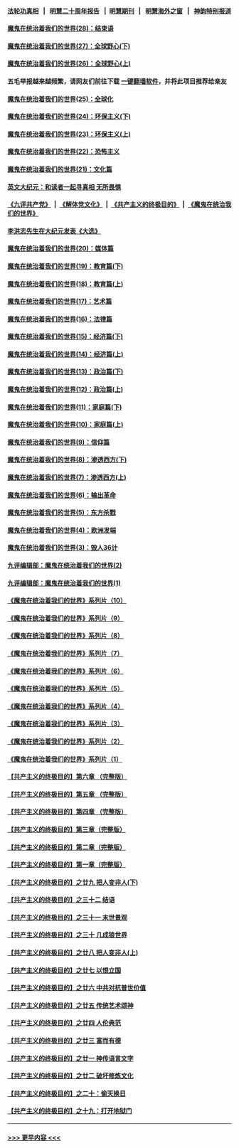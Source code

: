 #### [法轮功真相](https://github.com/gfw-breaker/truth/blob/master/README.md?t=0) &nbsp;&nbsp;|&nbsp;&nbsp; [明慧二十周年报告](https://github.com/gfw-breaker/mh-reports/blob/master/README.md?t=0) &nbsp;&nbsp;|&nbsp;&nbsp;[明慧期刊](https://github.com/gfw-breaker/mh-qikan) &nbsp;&nbsp;|&nbsp;&nbsp; [明慧海外之窗](https://github.com/gfw-breaker/mh-news/blob/master/README.md?t=0) &nbsp;&nbsp;|&nbsp;&nbsp; [神韵特别报道](https://github.com/gfw-breaker/mh-news/blob/master/shenyun.md?t=0)
#### [魔鬼在统治着我们的世界(28)：结束语](../pages/nsc422/n10936246.md?t=06210602) 
#### [魔鬼在统治着我们的世界(27)：全球野心(下)](../pages/nsc422/n10928319.md?t=06210602) 
#### [魔鬼在统治着我们的世界(26)：全球野心(上)](../pages/nsc422/n10900318.md?t=06210602) 
#### 五毛举报越来越频繁，请网友们前往下载 [一键翻墙软件](https://github.com/gfw-breaker/ssr-accounts)，并将此项目推荐给亲友
#### [魔鬼在统治着我们的世界(25)：全球化](../pages/nsc422/n10788205.md?t=06210602) 
#### [魔鬼在统治着我们的世界(24)：环保主义(下)](../pages/nsc422/n10695307.md?t=06210602) 
#### [魔鬼在统治着我们的世界(23)：环保主义(上)](../pages/nsc422/n10688613.md?t=06210602) 
#### [魔鬼在统治着我们的世界(22)：恐怖主义](../pages/nsc422/n10614727.md?t=06210602) 
#### [魔鬼在统治着我们的世界(21)：文化篇](../pages/nsc422/n10597706.md?t=06210602) 
#### [英文大纪元：和读者一起寻真相 无所畏惧](../pages/nsc422/n12542027.md?t=06210602) 
#### [《九评共产党》](https://github.com/begood0513/9ping.md/blob/master/README.md) &nbsp;|&nbsp; [《解体党文化》](../../../../jtdwh.md/blob/master/README.md)  &nbsp;|&nbsp; [《共产主义的终极目的》](../../../../gczydzjmd.md/blob/master/README.md) &nbsp;|&nbsp; [《魔鬼在统治我们的世界》](../../../../mgztzwmdsj.md/blob/master/README.md) 
#### [李洪志先生在大纪元发表《大选》](../pages/nsc422/n12534746.md?t=06210602) 
#### [魔鬼在统治着我们的世界(20)：媒体篇](../pages/nsc422/n10586579.md?t=06210602) 
#### [魔鬼在统治着我们的世界(19)：教育篇(下)](../pages/nsc422/n10564808.md?t=06210602) 
#### [魔鬼在统治着我们的世界(18)：教育篇(上)](../pages/nsc422/n10526970.md?t=06210602) 
#### [魔鬼在统治着我们的世界(17)：艺术篇](../pages/nsc422/n10499093.md?t=06210602) 
#### [魔鬼在统治着我们的世界(16)：法律篇](../pages/nsc422/n10485969.md?t=06210602) 
#### [魔鬼在统治着我们的世界(15)：经济篇(下)](../pages/nsc422/n10469975.md?t=06210602) 
#### [魔鬼在统治着我们的世界(14)：经济篇(上)](../pages/nsc422/n10457370.md?t=06210602) 
#### [魔鬼在统治着我们的世界(13)：政治篇(下)](../pages/nsc422/n10448270.md?t=06210602) 
#### [魔鬼在统治着我们的世界(12)：政治篇(上)](../pages/nsc422/n10444576.md?t=06210602) 
#### [魔鬼在统治着我们的世界(11)：家庭篇(下)](../pages/nsc422/n10440961.md?t=06210602) 
#### [魔鬼在统治着我们的世界(10)：家庭篇(上)](../pages/nsc422/n10435448.md?t=06210602) 
#### [魔鬼在统治着我们的世界(9)：信仰篇](../pages/nsc422/n10432159.md?t=06210602) 
#### [魔鬼在统治着我们的世界(8)：渗透西方(下)](../pages/nsc422/n10429603.md?t=06210602) 
#### [魔鬼在统治着我们的世界(7)：渗透西方(上)](../pages/nsc422/n10426013.md?t=06210602) 
#### [魔鬼在统治着我们的世界(6)：输出革命](../pages/nsc422/n10421536.md?t=06210602) 
#### [魔鬼在统治着我们的世界(5)：东方杀戮](../pages/nsc422/n10417707.md?t=06210602) 
#### [魔鬼在统治着我们的世界(4)：欧洲发端](../pages/nsc422/n10414890.md?t=06210602) 
#### [魔鬼在统治着我们的世界(3)：毁人36计](../pages/nsc422/n10411583.md?t=06210602) 
#### [九评编辑部：魔鬼在统治着我们的世界(2)](../pages/nsc422/n10410036.md?t=06210602) 
#### [九评编辑部：魔鬼在统治着我们的世界(1)](../pages/nsc422/n10406825.md?t=06210602) 
#### [《魔鬼在统治着我们的世界》系列片（10）](../pages/nsc422/n12292670.md?t=06210602) 
#### [《魔鬼在统治着我们的世界》系列片（9）](../pages/nsc422/n12290859.md?t=06210602) 
#### [《魔鬼在统治着我们的世界》系列片（8）](../pages/nsc422/n12287445.md?t=06210602) 
#### [《魔鬼在统治着我们的世界》系列片（7）](../pages/nsc422/n12283425.md?t=06210602) 
#### [《魔鬼在统治着我们的世界》系列片（6）](../pages/nsc422/n12282314.md?t=06210602) 
#### [《魔鬼在统治着我们的世界》系列片（5）](../pages/nsc422/n12281419.md?t=06210602) 
#### [《魔鬼在统治着我们的世界》系列片（4）](../pages/nsc422/n12274024.md?t=06210602) 
#### [《魔鬼在统治着我们的世界》系列片（3）](../pages/nsc422/n12271322.md?t=06210602) 
#### [《魔鬼在统治着我们的世界》系列片（2）](../pages/nsc422/n12269049.md?t=06210602) 
#### [《魔鬼在统治着我们的世界》系列片（1）](../pages/nsc422/n12267575.md?t=06210602) 
#### [【共产主义的终极目的】第六章 （完整版）](../pages/nsc422/n11428913.md?t=06210602) 
#### [【共产主义的终极目的】第五章 （完整版）](../pages/nsc422/n11428912.md?t=06210602) 
#### [【共产主义的终极目的】第四章 （完整版）](../pages/nsc422/n11428907.md?t=06210602) 
#### [【共产主义的终极目的】第三章（完整版）](../pages/nsc422/n11428848.md?t=06210602) 
#### [【共产主义的终极目的】第二章（完整版）](../pages/nsc422/n11428831.md?t=06210602) 
#### [【共产主义的终极目的】第一章（完整版）](../pages/nsc422/n11417651.md?t=06210602) 
#### [【共产主义的终极目的】之廿九 把人变非人(下)](../pages/nsc422/n11344140.md?t=06210602) 
#### [【共产主义的终极目的】之三十二 结语](../pages/nsc422/n11360535.md?t=06210602) 
#### [【共产主义的终极目的】之三十一 末世景观](../pages/nsc422/n11351129.md?t=06210602) 
#### [【共产主义的终极目的】之三十 几成狼世界](../pages/nsc422/n11348280.md?t=06210602) 
#### [【共产主义的终极目的】之廿八 把人变非人(上)](../pages/nsc422/n11340492.md?t=06210602) 
#### [【共产主义的终极目的】之廿七 以恨立国](../pages/nsc422/n11336944.md?t=06210602) 
#### [【共产主义的终极目的】之廿六 中共对抗普世价值](../pages/nsc422/n11324785.md?t=06210602) 
#### [【共产主义的终极目的】之廿五 传统艺术颂神](../pages/nsc422/n11296396.md?t=06210602) 
#### [【共产主义的终极目的】之廿四 人伦典范](../pages/nsc422/n11296397.md?t=06210602) 
#### [【共产主义的终极目的】之廿三 富而有德](../pages/nsc422/n11283598.md?t=06210602) 
#### [【共产主义的终极目的】之廿一 神传语言文字](../pages/nsc422/n11263265.md?t=06210602) 
#### [【共产主义的终极目的】之廿二 破坏修炼文化](../pages/nsc422/n11245728.md?t=06210602) 
#### [【共产主义的终极目的】之二十：偷天换日](../pages/nsc422/n11238846.md?t=06210602) 
#### [【共产主义的终极目的】之十九：打开地狱门](../pages/nsc422/n11206376.md?t=06210602) 

----
#### [ >>> 更早内容 <<< ](../indexes/nsc422-earlier.md)
